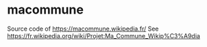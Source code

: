 # macommune

Source code of https://macommune.wikipedia.fr/
See https://fr.wikipedia.org/wiki/Projet:Ma_Commune_Wikip%C3%A9dia

